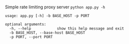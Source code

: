 Simple rate limiting proxy server
`python app.py -h`
```
usage: app.py [-h] -b BASE_HOST -p PORT

optional arguments:
  -h, --help            show this help message and exit
  -b BASE_HOST, --base-host BASE_HOST
  -p PORT, --port PORT
  ```
